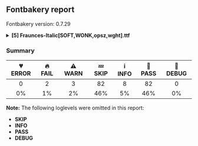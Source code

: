 ## Fontbakery report

Fontbakery version: 0.7.29

<details>
<summary><b>[5] Fraunces-Italic[SOFT,WONK,opsz,wght].ttf</b></summary>
<details>
<summary>🔥 <b>FAIL:</b> Check name table: TYPOGRAPHIC_SUBFAMILY_NAME entries.</summary>

* [com.google.fonts/check/name/typographicsubfamilyname](https://font-bakery.readthedocs.io/en/latest/fontbakery/profiles/googlefonts.html#com.google.fonts/check/name/typographicsubfamilyname)

* 🔥 **FAIL** TYPOGRAPHIC_SUBFAMILY_NAME for Win "144pt S100 Black Italic" is incorrect. It must be "Black Italic". [code: bad-typo-win]

</details>
<details>
<summary>🔥 <b>FAIL:</b> Check variable font instances have correct names</summary>

* [com.google.fonts/check/varfont_instance_names](https://font-bakery.readthedocs.io/en/latest/fontbakery/profiles/googlefonts.html#com.google.fonts/check/varfont_instance_names)

* 🔥 **FAIL** Following instances are not supported: 
	- 9pt S000 Thin Italic
	- 9pt S000 Light Italic
	- 9pt S000 Italic
	- 9pt S000 SemiBold Italic
	- 9pt S000 Bold Italic
	- 9pt S000 Black Italic
	- 9pt S050 Thin Italic
	- 9pt S050 Light Italic
	- 9pt S050 Italic
	- 9pt S050 SemiBold Italic
	- 9pt S050 Bold Italic
	- 9pt S050 Black Italic
	- 9pt S100 Thin Italic
	- 9pt S100 Light Italic
	- 9pt S100 Italic
	- 9pt S100 SemiBold Italic
	- 9pt S100 Bold Italic
	- 9pt S100 Black Italic
	- 72pt S000 Thin Italic
	- 72pt S000 Light Italic
	- 72pt S000 Italic
	- 72pt S000 SemiBold Italic
	- 72pt S000 Bold Italic
	- 72pt S000 Black Italic
	- 72pt S050 Thin Italic
	- 72pt S050 Light Italic
	- 72pt S050 Italic
	- 72pt S050 SemiBold Italic
	- 72pt S050 Bold Italic
	- 72pt S050 Black Italic
	- 72pt S100 Thin Italic
	- 72pt S100 Light Italic
	- 72pt S100 Italic
	- 72pt S100 SemiBold Italic
	- 72pt S100 Bold Italic
	- 72pt S100 Black Italic
	- 144pt S000 Thin Italic
	- 144pt S000 Light Italic
	- 144pt S000 Italic
	- 144pt S000 SemiBold Italic
	- 144pt S000 Bold Italic
	- 144pt S000 Black Italic
	- 144pt S050 Thin Italic
	- 144pt S050 Light Italic
	- 144pt S050 Italic
	- 144pt S050 SemiBold Italic
	- 144pt S050 Bold Italic
	- 144pt S050 Black Italic
	- 144pt S100 Thin Italic
	- 144pt S100 Light Italic
	- 144pt S100 Italic
	- 144pt S100 SemiBold Italic
	- 144pt S100 Bold Italic
	- 144pt S100 Black Italic

Further info can be found in our spec https://github.com/googlefonts/gf-docs/tree/master/Spec#fvar-instances [code: bad-instance-names]

</details>
<details>
<summary>⚠ <b>WARN:</b> Are there caret positions declared for every ligature?</summary>

* [com.google.fonts/check/ligature_carets](https://font-bakery.readthedocs.io/en/latest/fontbakery/profiles/googlefonts.html#com.google.fonts/check/ligature_carets)
<pre>--- Rationale ---

All ligatures in a font must have corresponding caret (text cursor) positions
defined in the GDEF table, otherwhise, users may experience issues with caret
rendering.

If using GlyphsApp, ligature carets can be set directly on canvas by accessing
the `Glyph -&gt; Set Anchors` menu option or by pressing the `Cmd+U` keyboard
shortcut.


</pre>

* ⚠ **WARN** This font lacks caret position values for ligature glyphs on its GDEF table. [code: lacks-caret-pos]

</details>
<details>
<summary>⚠ <b>WARN:</b> Is there kerning info for non-ligated sequences?</summary>

* [com.google.fonts/check/kerning_for_non_ligated_sequences](https://font-bakery.readthedocs.io/en/latest/fontbakery/profiles/googlefonts.html#com.google.fonts/check/kerning_for_non_ligated_sequences)
<pre>--- Rationale ---

Fonts with ligatures should have kerning on the corresponding non-ligated
sequences for text where ligatures aren&#x27;t used (eg
https://github.com/impallari/Raleway/issues/14).


</pre>

* ⚠ **WARN** GPOS table lacks kerning info for the following non-ligated sequences:
	- uni0066 + uni0066
	- uni0066 + uni0069
	- uni0069 + uni0066
	- uni0066 + uni006C
	- uni006C + uni0066
	- uni0069 + uni006C

   [code: lacks-kern-info]

</details>
<details>
<summary>⚠ <b>WARN:</b> Font has **proper** whitespace glyph names?</summary>

* [com.google.fonts/check/whitespace_glyphnames](https://font-bakery.readthedocs.io/en/latest/fontbakery/profiles/universal.html#com.google.fonts/check/whitespace_glyphnames)
<pre>--- Rationale ---

This check enforces adherence to recommended whitespace (codepoints 0020 and
00A0) glyph names according to the Adobe Glyph List.


</pre>

* ⚠ **WARN** Glyph 0x0020 is called "uni0020": Change to "space" [code: not-recommended-0020]

</details>
<br>
</details>

### Summary

| 💔 ERROR | 🔥 FAIL | ⚠ WARN | 💤 SKIP | ℹ INFO | 🍞 PASS | 🔎 DEBUG |
|:-----:|:----:|:----:|:----:|:----:|:----:|:----:|
| 0 | 2 | 3 | 82 | 8 | 82 | 0 |
| 0% | 1% | 2% | 46% | 5% | 46% | 0% |

**Note:** The following loglevels were omitted in this report:
* **SKIP**
* **INFO**
* **PASS**
* **DEBUG**
